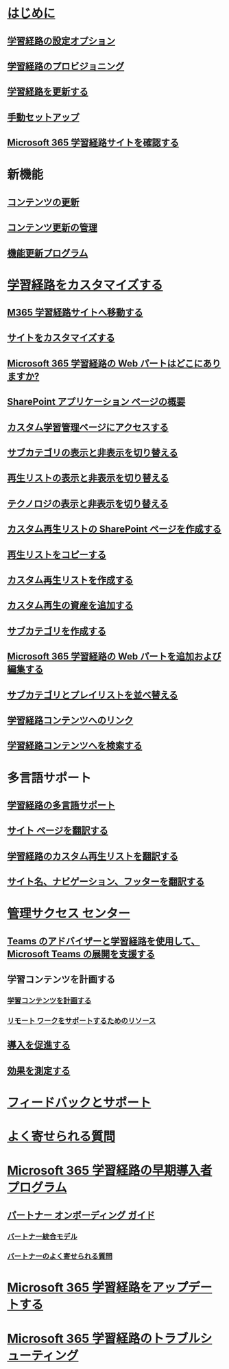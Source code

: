 # [はじめに](index.md)  
## [学習経路の設定オプション](custom_setupoptions.md)
## [学習経路のプロビジョニング](custom_provision.md)
## [学習経路を更新する](custom_update.md)
## [手動セットアップ](custom_manualsetup.md)
## [Microsoft 365 学習経路サイトを確認する](custom_exploresite.md)
# 新機能 
## [コンテンツの更新](custom_contentupdates.md) 
## [コンテンツ更新の管理](custom_contentupdatesmanage.md)
## [機能更新プログラム](custom_featureupdates.md)
# [学習経路をカスタマイズする](custom_overview.md)
## [M365 学習経路サイトへ移動する](custom_goto.md)
## [サイトをカスタマイズする](custom_edithelp.md)
## [Microsoft 365 学習経路の Web パートはどこにありますか?](custom_whereiswebpart.md)
## [SharePoint アプリケーション ページの概要](custom_apppages.md)
## [カスタム学習管理ページにアクセスする](custom_accessadmin.md)
## [サブカテゴリの表示と非表示を切り替える](custom_hideshowsub.md)
## [再生リストの表示と非表示を切り替える](custom_hideshowplaylists.md)
## [テクノロジの表示と非表示を切り替える](custom_hideshowtech.md)
## [カスタム再生リストの SharePoint ページを作成する](custom_createnewpage.md)
## [再生リストをコピーする](custom_copyplaylist.md)
## [カスタム再生リストを作成する](custom_createnewplaylist.md)
## [カスタム再生の資産を追加する](custom_addassets.md)
## [サブカテゴリを作成する](custom_createnewcat.md)
## [Microsoft 365 学習経路の Web パートを追加および編集する](custom_addwebpart.md)
## [サブカテゴリとプレイリストを並べ替える](custom_sortsubplay.md)
## [学習経路コンテンツへのリンク](custom_linking.md)
## [学習経路コンテンツへを検索する](custom_search.md)
# 多言語サポート
## [学習経路の多言語サポート](custom_overview_ml.md)
## [サイト ページを翻訳する](custom_translate_page_ml.md)
## [学習経路のカスタム再生リストを翻訳する](custom_translate_pl_ml.md)
## [サイト名、ナビゲーション、フッターを翻訳する](custom_sitenamenav_ml.md)
# [管理サクセス センター](custom_successcenter.md)
## [Teams のアドバイザーと学習経路を使用して、Microsoft Teams の展開を支援する](custom_teamsadvisor.md)
## 学習コンテンツを計画する 
### [学習コンテンツを計画する](custom_plancontent.md)
### [リモート ワークをサポートするためのリソース](custom_plancontent_remoteresources.md)
## [導入を促進する](driveadoption.md)
## [効果を測定する](custom_measureimpact.md)
# [フィードバックとサポート](feedback.md)
# [よく寄せられる質問](faq.md)
# [Microsoft 365 学習経路の早期導入者プログラム](custom_partnerguide.md)
## [パートナー オンボーディング ガイド](custom_partnerguide_getfam.md)
### [パートナー統合モデル](custom_partnerguide_contint.md) 
### [パートナーのよく寄せられる質問](custom_partner.md)
# [Microsoft 365 学習経路をアップデートする](custom_update.md)
# [Microsoft 365 学習経路のトラブルシューティング](custom_troubleshooting.md) 